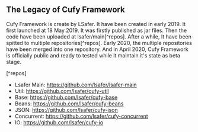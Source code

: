 ## The Legacy of Cufy Framework
Cufy Framework is create by LSafer. It have been created in early 2019. It first launched at 18 May 2019. It was firstly published as jar files. Then
the code have been uploaded at lsafer/main[^repos]. After a while, It have been spitted to multiple repositories[^repos]. Early 2020, the multiple
repositories have been merged into one repository. And in April 2020, Cufy Framework is officially public and ready to tested while it maintain it's
state as beta stage.

[^repos]
-   Lsafer Main: https://github.com/lsafer/lsafer-main
-   Util: https://github.com/lsafer/cufy-util
-   Base: https://github.com/lsafer/cufy-base
-   Beans: https://github.com/lsafer/cufy-beans
-   JSON: https://github.com/lsafer/cufy-json
-   Concurrent: https://github.com/lsafer/cufy-concurrent
-   IO: https://github.com/lsafer/cufy-io